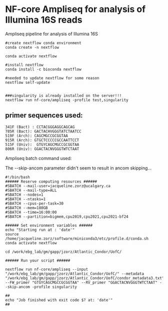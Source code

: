 # NF-core Ampliseq for analysis of Illumina 16S reads 

Ampliseq pipeline for analysis of Illumina 16S 


```
#create nextflow conda environment
conda create -n nextflow

conda activate nextflow

#install nextflow
conda install -c bioconda nextflow 

#needed to update nextflow for some reason 
nextflow self-update


###singularity is already installed on the server!!! 
nextflow run nf-core/ampliseq -profile test,singularity
```


## primer sequences used: 

```
341F (Bact) : CCTACGGGAGGCAGCAG
785R (Bact): GACTACHVGGGTATCTAATCC
519F (Arch): CAGCMGCCGCGGTAA
915R (Arch): GTGCTCCCCCGCCAATTCCT
515F (Univ):  GTGYCAGCMGCCGCGGTAA
806R (Univ): GGACTACNVGGGTWTCTAAT
```


Ampliseq batch command used:

The --skip-ancom parameter didn't seem to result in ancom skipping... 

```
#!/bin/bash
###### Reserve computing resources ######
#SBATCH --mail-user=jacqueline.zorz@ucalgary.ca
#SBATCH --mail-type=ALL
#SBATCH --nodes=1
#SBATCH --ntasks=1
#SBATCH --cpus-per-task=30
#SBATCH --mem=180GB
#SBATCH --time=16:00:00
#SBATCH --partition=bigmem,cpu2019,cpu2021,cpu2021-bf24

###### Set environment variables ######
echo "Starting run at : 'date'"
source /home/jacqueline.zorz/software/miniconda3/etc/profile.d/conda.sh
conda activate nextflow

cd /work/ebg_lab/gm/gapp/jzorz/Atlantic_Condor/UofC/

###### Run your script ######

nextflow run nf-core/ampliseq --input "/work/ebg_lab/gm/gapp/jzorz/Atlantic_Condor/UofC/" --metadata "/work/ebg_lab/gm/gapp/jzorz/Atlantic_Condor/UofC/condor_metadata3.txt" --FW_primer "GTGYCAGCMGCCGCGGTAA" --RV_primer "GGACTACNVGGGTWTCTAAT" --skip-ancom -profile singularity

##
echo "Job finished with exit code $? at: 'date'"
##
```
